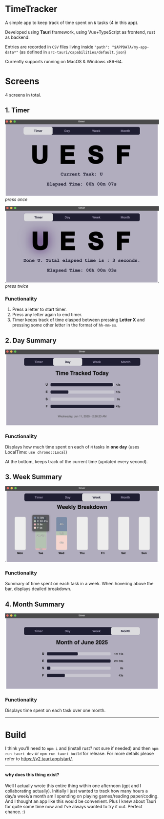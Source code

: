 # TimeTracker

A simple app to keep track of time spent on `N` tasks (4 in this app). 

Developed using **Tauri** framework, using Vue+TypeScript as frontend, rust as backend. 

Entries are recorded in `CSV` files living inside `"path": "$APPDATA/my-app-data*"` (as defined in `src-tauri/capabilities/default.json`)

Currently supports running on MacOS & Windows x86-64.

# Screens

4 screens in total.

## 1. Timer

![alt text](readme/timer0.png)
*press once*

![alt text](readme/timer.png)
*press twice*

### Functionality
1. Press a letter to start timer.
2. Press any letter again to end timer.
3. Timer keeps track of time elasped between pressing **Letter X** and pressing some other letter in the format of `hh-mm-ss`.

## 2. Day Summary
![alt text](readme/day.png)

### Functionality
Displays how much time spent on each of `N` tasks in **one day** (uses LocalTime: `use chrono::Local`)

At the bottom, keeps track of the current time (updated every second).

## 3. Week Summary
![alt text](readme/week.png)

### Functionality
Summary of time spent on each task in a week. 
When hovering above the bar, displays deailed breakdown.


## 4. Month Summary
![alt text](readme/month.png)

### Functionality
Displays time spent on each task over one month.


---


# Build
I think you'll need to `npm i` and (install rust? not sure if needed) and then `npm run tauri dev` or `npm run tauri build` for release. For more details please refer to https://v2.tauri.app/start/.


---
#### why does this thing exist?
Well I actually wrote this entire thing within one afternoon (gpt and I collaborating actually). Initially I just wanted to track how many hours a day/a week/a month am I spending on playing games/reading paper/coding. And I thought an app like this would be convenient. Plus I knew about Tauri for quite some time now and I've always wanted to try it out. Perfect chance. :)